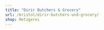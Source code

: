 ```yaml
---
title: "Dirir Butchers & Grocery"
url: /bristol/dirir-butchers-und-grocery/
shop: Metzgerei
---
```

